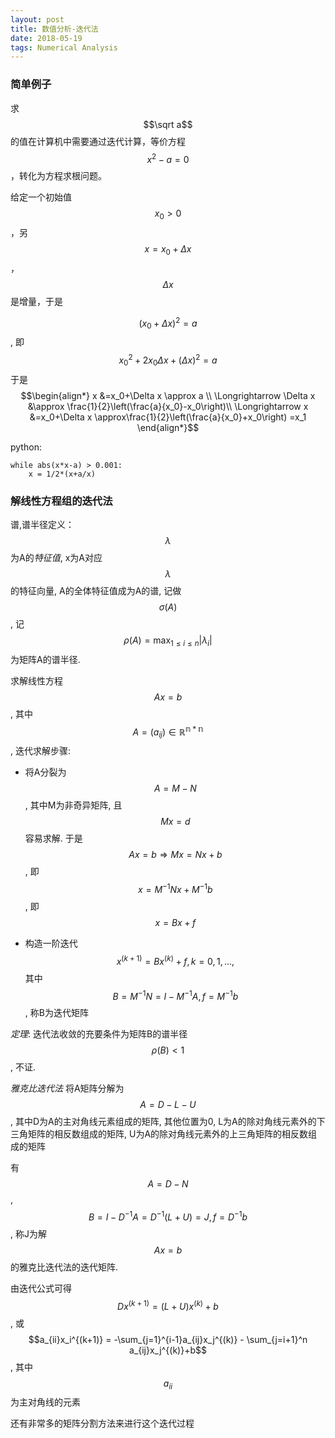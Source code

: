 ```yaml
---
layout: post
title: 数值分析-迭代法
date: 2018-05-19
tags: Numerical Analysis
---
```

### 简单例子

求$$\sqrt a$$的值在计算机中需要通过迭代计算，等价方程$$x^2-a=0$$，转化为方程求根问题。

给定一个初始值$$x_0>0$$，另$$x=x_0+\Delta x$$，$$\Delta x$$是增量，于是

$$(x_0+\Delta x)^2 = a$$, 即 $$x_0^2 + 2x_0\Delta x +(\Delta x)^2 =a$$
于是
$$\begin{align*}
    x &=x_0+\Delta x \approx a \\
    \Longrightarrow \Delta x &\approx \frac{1}{2}\left(\frac{a}{x_0}-x_0\right)\\
    \Longrightarrow x &=x_0+\Delta x \approx\frac{1}{2}\left(\frac{a}{x_0}+x_0\right) =x_1
\end{align*}$$

python:

    while abs(x*x-a) > 0.001:
        x = 1/2*(x+a/x)


### 解线性方程组的迭代法

谱,谱半径定义：$$\lambda$$为A的*特征值*, x为A对应$$\lambda$$的特征向量, A的全体特征值成为A的谱, 记做$$\sigma (A)$$, 记$$\rho (A)=\max_{1\leq i \leq n}\left\lvert\lambda_i\right\rvert$$ 为矩阵A的谱半径.

求解线性方程$$Ax=b$$, 其中$$A=(a_{ij})\in \mathbb{R^{n*n}}$$, 迭代求解步骤:

* 将A分裂为$$A=M-N$$, 其中M为非奇异矩阵, 且$$Mx = d$$容易求解. 于是$$Ax=b \Longrightarrow Mx=Nx +b$$, 即 $$x=M^{-1}Nx+M^{-1}b$$, 即$$x = Bx + f$$
 
* 构造一阶迭代 $$x^{(k+1)} = Bx^{(k)} + f, k = 0,1,...,$$ 其中 $$B = M^{-1}N=I-M^{-1}A, f=M^{-1}b$$, 称B为迭代矩阵

*定理*: 迭代法收敛的充要条件为矩阵B的谱半径$$\rho(B)<1$$, 不证.

*雅克比迭代法*
将A矩阵分解为$$A=D-L-U$$, 其中D为A的主对角线元素组成的矩阵, 其他位置为0, L为A的除对角线元素外的下三角矩阵的相反数组成的矩阵, U为A的除对角线元素外的上三角矩阵的相反数组成的矩阵

有$$A=D-N$$, $$B=I-D^{-1}A=D^{-1}(L+U)=J, f=D^{-1}b$$,  称J为解$$Ax=b$$的雅克比迭代法的迭代矩阵.

由迭代公式可得 $$Dx^{(k+1)} = (L+U)x^(k) + b$$,
或$$a_{ii}x_i^{(k+1)} = -\sum_{j=1}^{i-1}a_{ij}x_j^{(k)} - \sum_{j=i+1}^n a_{ij}x_j^{(k)}+b$$, 其中$$a_{ii}$$为主对角线的元素


还有非常多的矩阵分割方法来进行这个迭代过程

